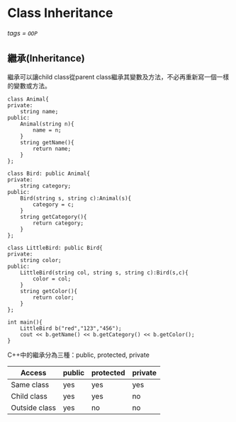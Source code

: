 # Class Inheritance
###### tags = `OOP`

## 繼承(Inheritance)

繼承可以讓child class從parent class繼承其變數及方法，不必再重新寫一個一樣的變數或方法。

```cpp=1
class Animal{
private:
    string name;
public:
    Animal(string n){
        name = n;
    }
    string getName(){
        return name;
    }
};

class Bird: public Animal{
private:
    string category;
public:
	Bird(string s, string c):Animal(s){
		category = c;
	}
    string getCategory(){
        return category;
	}
};

class LittleBird: public Bird{
private:
	string color;
public:
	LittleBird(string col, string s, string c):Bird(s,c){
		color = col;
	}
	string getColor(){
		return color;
	}
};

int main(){
	LittleBird b("red","123","456");
	cout << b.getName() << b.getCategory() << b.getColor();
}
```

C++中的繼承分為三種：public, protected, private

| Access | public | protected | private |
| -------- | -------- | -------- | -------- |
| Same class     | yes     | yes     |  yes     |
| Child class | yes | yes | no |
| Outside class | yes | no | no |



